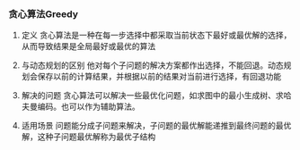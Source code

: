 ### 贪心算法Greedy 
1. 定义
贪心算法是一种在每一步选择中都采取当前状态下最好或最优解的选择，从而导致结果是全局最好或最优的算法

2. 与动态规划的区别
他对每个子问题的解决方案都作出选择，不能回退。动态规划会保存以前的计算结果，并根据以前的结果对当前进行选择，有回退功能

3. 解决的问题
贪心算法可以解决一些最优化问题，如求图中的最小生成树、求哈夫曼编码。也可以作为辅助算法。

4. 适用场景
问题能分成子问题来解决，子问题的最优解能递推到最终问题的最优解，这种子问题最优解称为最优子结构

